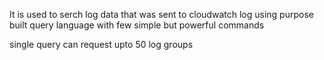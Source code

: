 It is used to serch log data that was sent to cloudwatch log using purpose built query language with few simple but powerful commands

single query can request upto 50 log groups
